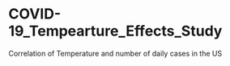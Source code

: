 # COVID-19_Tempearture_Effects_Study
Correlation of Temperature and number of daily cases in the US
